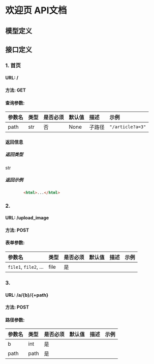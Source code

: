 # 欢迎页 API文档

## 模型定义

## 接口定义


### 1. 首页
#### URL: /
#### 方法: GET

#### 查询参数:
参数名|类型|是否必须|默认值|描述|示例
:--|:--|:--|:--|:--|:--
path|str|否|None|子路径|`"/article?a=3"`



#### 返回信息
##### 返回类型
str



##### 返回示例


```html
        <html>...</html>
```






### 2. 
#### URL: /upload_image
#### 方法: POST

#### 表单参数:
参数名|类型|是否必须|默认值|描述|示例
:--|:--|:--|:--|:--|:--
`file1`, `file2`, ...|file|是|||






### 3. 
#### URL: /a/{b}/{+path}
#### 方法: POST

#### 路径参数:
参数名|类型|是否必须|默认值|描述|示例
:--|:--|:--|:--|:--|:--
b|int|是|||
path|path|是|||





